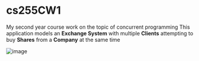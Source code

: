 # cs255CW1
My second year course work on the topic of concurrent programming
This application models an **Exchange System** with multiple **Clients** attempting to buy **Shares** from a **Company** at the same time 


![image](https://github.com/vl4duu/cs255CW1/assets/58922017/b1e56d63-b9ea-4273-926b-93edc02129c0)
